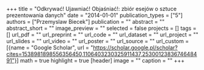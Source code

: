 +++
title = "Odkrywać! Ujawniać! Objaśniać!: zbiór esejów o sztuce prezentowania danych"
date = "2014-01-01"
publication_types = ["5"]
authors = ["Przemyslaw Biecek"]
publication = ""
abstract = ""
abstract_short = ""
image_preview = ""
selected = false
projects = []
tags = []
url_pdf = ""
url_preprint = ""
url_code = ""
url_dataset = ""
url_project = ""
url_slides = ""
url_video = ""
url_poster = ""
url_source = ""
url_custom = [{name = "Google Scholar", url = "https://scholar.google.pl/scholar?cites=1538981898556356450,1106403230325911437,2530012383674648491"}]
math = true
highlight = true
[header]
image = ""
caption = ""
+++
